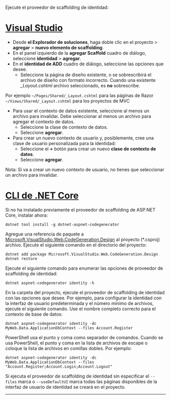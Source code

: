 Ejecute el proveedor de scaffolding de identidad:

# <a name="visual-studiotabvisual-studio"></a>[Visual Studio](#tab/visual-studio)

* Desde **el Explorador de soluciones**, haga doble clic en el proyecto > **agregar** > **nuevo elemento de scaffolding**.
* En el panel izquierdo de la **agregar Scaffold** cuadro de diálogo, seleccione **identidad** > **agregar**.
* En el **identidad de ADD** cuadro de diálogo, seleccione las opciones que desee.
  * Seleccione la página de diseño existente, o se sobrescribirá el archivo de diseño con formato incorrecto. Cuando una existente  *\_Layout.cshtml* archivo seleccionado, es **no** sobrescribe.

 Por ejemplo `~/Pages/Shared/_Layout.cshtml` para las páginas de Razor `~/Views/Shared/_Layout.cshtml` para los proyectos de MVC
* Para usar el contexto de datos existente, seleccione al menos un archivo para invalidar. Debe seleccionar al menos un archivo para agregar el contexto de datos.
  * Seleccione la clase de contexto de datos.
  * Seleccione **agregar**.
* Para crear un nuevo contexto de usuario y, posiblemente, cree una clase de usuario personalizada para la identidad:
  * Seleccione el **+** botón para crear un nuevo **clase de contexto de datos**.
  * Seleccione **agregar**.

Nota: Si va a crear un nuevo contexto de usuario, no tienes que seleccionar un archivo para invalidar.

# <a name="net-core-clitabnetcore-cli"></a>[CLI de .NET Core](#tab/netcore-cli)

Si no ha instalado previamente el proveedor de scaffolding de ASP.NET Core, instalar ahora:

```console
dotnet tool install -g dotnet-aspnet-codegenerator
```

Agregue una referencia de paquete a [Microsoft.VisualStudio.Web.CodeGeneration.Design](https://www.nuget.org/packages/Microsoft.VisualStudio.Web.CodeGeneration.Design/) al proyecto (\*.csproj) archivo. Ejecute el siguiente comando en el directorio del proyecto:

```console
dotnet add package Microsoft.VisualStudio.Web.CodeGeneration.Design
dotnet restore
```

Ejecute el siguiente comando para enumerar las opciones de proveedor de scaffolding de identidad:

```console
dotnet aspnet-codegenerator identity -h
```

En la carpeta del proyecto, ejecute el proveedor de scaffolding de identidad con las opciones que desee. Por ejemplo, para configurar la identidad con la interfaz de usuario predeterminada y el número mínimo de archivos, ejecute el siguiente comando. Use el nombre completo correcto para el contexto de base de datos:

```console
dotnet aspnet-codegenerator identity -dc MyWeb.Data.ApplicationDbContext --files Account.Register
```

PowerShell usa el punto y coma como separador de comandos. Cuando se usa PowerShell, el punto y coma en la lista de archivos de escape o coloque la lista de archivos en comillas dobles. Por ejemplo:

```console
dotnet aspnet-codegenerator identity -dc MyWeb.Data.ApplicationDbContext --files "Account.Register;Account.Login;Account.Logout"
```

Si ejecuta el proveedor de scaffolding de identidad sin especificar el `--files` marca o `--useDefaultUI` marca todas las páginas disponibles de la interfaz de usuario de identidad se creará en el proyecto.

---
